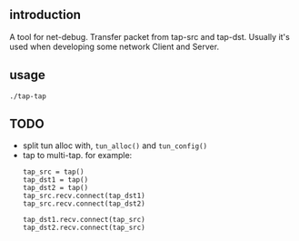 ## introduction

A tool for net-debug. Transfer packet from tap-src and tap-dst.
Usually it's used when developing some network Client and Server.

## usage

```
./tap-tap
```

## TODO
- split tun alloc with, `tun_alloc()` and `tun_config()`
- tap to multi-tap. for example:
  ```
  tap_src = tap()
  tap_dst1 = tap()
  tap_dst2 = tap()
  tap_src.recv.connect(tap_dst1)
  tap_src.recv.connect(tap_dst2)

  tap_dst1.recv.connect(tap_src)
  tap_dst2.recv.connect(tap_src)
  ```

